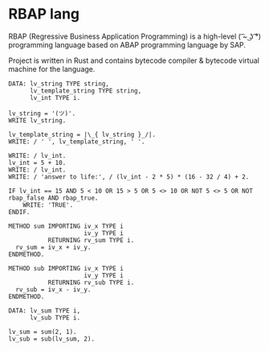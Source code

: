 # RBAP lang

RBAP (Regressive Business Application Programming) is a high-level ( ͡~ ͜ʖ ͡°) programming language
based on ABAP programming language by SAP.

Project is written in Rust and contains bytecode compiler & bytecode virtual machine for the language.

```abap
DATA: lv_string TYPE string,
      lv_template_string TYPE string,
      lv_int TYPE i.

lv_string = '(ツ)'.
WRITE lv_string.

lv_template_string = |\_{ lv_string }_/|.
WRITE: / ' ', lv_template_string, ' '.

WRITE: / lv_int.
lv_int = 5 + 10.
WRITE: / lv_int.
WRITE: / 'answer to life:', / (lv_int - 2 * 5) * (16 - 32 / 4) + 2.

IF lv_int == 15 AND 5 < 10 OR 15 > 5 OR 5 <> 10 OR NOT 5 <> 5 OR NOT rbap_false AND rbap_true.
    WRITE: 'TRUE'.
ENDIF.

METHOD sum IMPORTING iv_x TYPE i
                     iv_y TYPE i 
           RETURNING rv_sum TYPE i.
  rv_sum = iv_x + iv_y.
ENDMETHOD.

METHOD sub IMPORTING iv_x TYPE i
                     iv_y TYPE i 
           RETURNING rv_sub TYPE i.
  rv_sub = iv_x - iv_y.
ENDMETHOD.

DATA: lv_sum TYPE i,
      lv_sub TYPE i.

lv_sum = sum(2, 1).
lv_sub = sub(lv_sum, 2).
```
